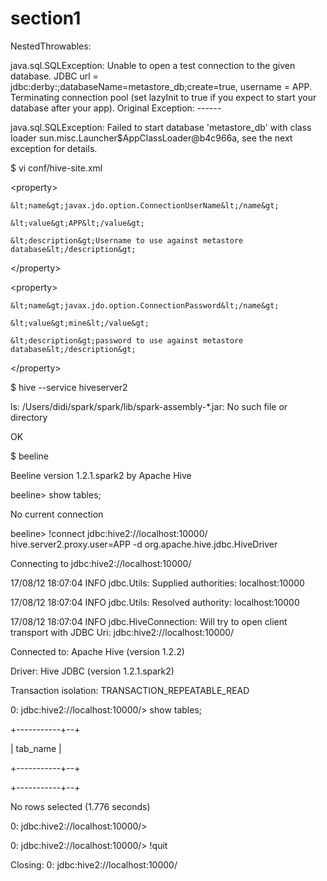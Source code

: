 # section1

NestedThrowables:

java.sql.SQLException: Unable to open a test connection to the given database. JDBC url = jdbc:derby:;databaseName=metastore\_db;create=true, username = APP. Terminating connection pool \(set lazyInit to true if you expect to start your database after your app\). Original Exception: ------

java.sql.SQLException: Failed to start database 'metastore\_db' with class loader sun.misc.Launcher$AppClassLoader@b4c966a, see the next exception for details.

$ vi conf/hive-site.xml

&lt;property&gt;

```
&lt;name&gt;javax.jdo.option.ConnectionUserName&lt;/name&gt;

&lt;value&gt;APP&lt;/value&gt;

&lt;description&gt;Username to use against metastore database&lt;/description&gt;
```

&lt;/property&gt;

&lt;property&gt;

```
&lt;name&gt;javax.jdo.option.ConnectionPassword&lt;/name&gt;

&lt;value&gt;mine&lt;/value&gt;

&lt;description&gt;password to use against metastore database&lt;/description&gt;
```

&lt;/property&gt;

$ hive --service hiveserver2

ls: /Users/didi/spark/spark/lib/spark-assembly-\*.jar: No such file or directory

OK

$     beeline

Beeline version 1.2.1.spark2 by Apache Hive

beeline&gt; show tables;

No current connection

beeline&gt;  !connect jdbc:hive2://localhost:10000/ hive.server2.proxy.user=APP -d  org.apache.hive.jdbc.HiveDriver

Connecting to jdbc:hive2://localhost:10000/

17/08/12 18:07:04 INFO jdbc.Utils: Supplied authorities: localhost:10000

17/08/12 18:07:04 INFO jdbc.Utils: Resolved authority: localhost:10000

17/08/12 18:07:04 INFO jdbc.HiveConnection: Will try to open client transport with JDBC Uri: jdbc:hive2://localhost:10000/

Connected to: Apache Hive \(version 1.2.2\)

Driver: Hive JDBC \(version 1.2.1.spark2\)

Transaction isolation: TRANSACTION\_REPEATABLE\_READ

0: jdbc:hive2://localhost:10000/&gt; show tables;

+-----------+--+

\| tab\_name  \|

+-----------+--+

+-----------+--+

No rows selected \(1.776 seconds\)

0: jdbc:hive2://localhost:10000/&gt;

0: jdbc:hive2://localhost:10000/&gt; !quit

Closing: 0: jdbc:hive2://localhost:10000/

